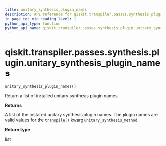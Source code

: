 ```yaml
---
title: unitary_synthesis_plugin_names
description: API reference for qiskit.transpiler.passes.synthesis.plugin.unitary_synthesis_plugin_names
in_page_toc_min_heading_level: 1
python_api_type: function
python_api_name: qiskit.transpiler.passes.synthesis.plugin.unitary_synthesis_plugin_names
---
```


<span id="qiskit-transpiler-passes-synthesis-plugin-unitary-synthesis-plugin-names" />

# qiskit.transpiler.passes.synthesis.plugin.unitary\_synthesis\_plugin\_names

<span id="qiskit.transpiler.passes.synthesis.plugin.unitary_synthesis_plugin_names" />

`unitary_synthesis_plugin_names()`

Return a list of installed unitary synthesis plugin names

**Returns**

A list of the installed unitary synthesis plugin names. The plugin names are valid values for the [`transpile()`](qiskit.compiler.transpile "qiskit.compiler.transpile") kwarg `unitary_synthesis_method`.

**Return type**

list

